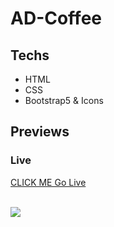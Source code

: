 <h1>AD-Coffee</h1>
<h2>Techs</h2>
<ul>
    <li>HTML</li>
    <li>CSS</li>
    <li>Bootstrap5 & Icons</li>
</ul>

<h2>Previews</h2>
<h3>Live</h3>
<a href="https://adcoffee.netlify.app/">CLICK ME Go Live</a>
<br>
<br>

![](preview.gif)
